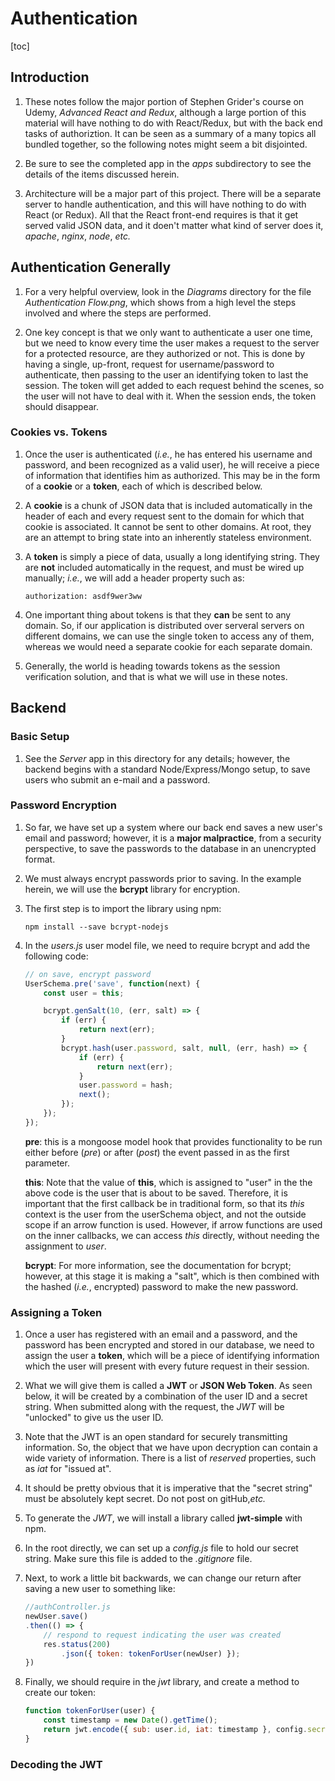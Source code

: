 # Authentication
[toc]
## Introduction
1. These notes follow the major portion of Stephen Grider's course on Udemy, *Advanced React and Redux*, although a large portion of this material will have nothing to do with React/Redux, but with the back end tasks of authoriztion. It can be seen as a summary of a many topics all bundled together, so the following notes might seem a bit disjointed.

2. Be sure to see the completed app in the *apps* subdirectory to see the details of the items discussed herein.

3. Architecture will be a major part of this project. There will be a separate server to handle authentication, and this will have nothing to do with React (or Redux). All that the React front-end requires is that it get served valid JSON data, and it doen't matter what kind of server does it, *apache*, *nginx*, *node*, *etc.*

## Authentication Generally
1. For a very helpful overview, look in the *Diagrams* directory for the file *Authentication Flow.png*, which shows from a high level the steps involved and where the steps are performed.

2. One key concept is that we only want to authenticate a user one time, but we need to know every time the user makes a request to the server for a protected resource, are they authorized or not. This is done by having a single, up-front, request for username/password to authenticate, then passing to the user an identifying token to last the session. The token will get added to each request behind the scenes, so the user will not have to deal with it. When the session ends, the token should disappear.

### Cookies vs. Tokens
1. Once the user is authenticated (*i.e.*, he has entered his username and password, and been recognized as a valid user), he will receive a piece of information that identifies him as authorized. This may be in the form of a **cookie** or a **token**, each of which is described below.

2. A **cookie** is a chunk of JSON data that is included automatically in the header of each and every request sent to the domain for which that cookie is associated. It cannot be sent to other domains. At root, they are an attempt to bring state into an inherently stateless environment.

3. A **token** is simply a piece of data, usually a long identifying string. They are **not** included automatically in the request, and must be wired up manually; *i.e.*, we will add a header property such as:
    ```
    authorization: asdf9wer3ww
    ```
4. One important thing about tokens is that they **can** be sent to any domain. So, if our application is distributed over serveral servers on different domains, we can use the single token to access any of them, whereas we would need a separate cookie for each separate domain.

5. Generally, the world is heading towards tokens as the session verification solution, and that is what we will use in these notes.

## Backend
### Basic Setup
1. See the *Server* app in this directory for any details; however, the backend begins with a standard Node/Express/Mongo setup, to save users who submit an e-mail and a password.

### Password Encryption
1. So far, we have set up a system where our back end saves a new user's email and password; however, it is a **major malpractice**, from a security perspective, to save the passwords to the database in an unencrypted format.

2. We must always encrypt passwords prior to saving. In the example herein, we will use the **bcrypt** library for encryption.

3. The first step is to import the library using npm:
    ```
    npm install --save bcrypt-nodejs
    ```
4. In the *users.js* user model file, we need to require bcrypt and add the following code:
    ```javascript
    // on save, encrypt password
    UserSchema.pre('save', function(next) {
        const user = this;

        bcrypt.genSalt(10, (err, salt) => {
            if (err) {
                return next(err);
            }
            bcrypt.hash(user.password, salt, null, (err, hash) => {
                if (err) {
                    return next(err);
                }
                user.password = hash;
                next();
            });
        });
    });
    ```
    **pre**: this is a mongoose model hook that provides functionality to be run either before (*pre*) or after (*post*) the event passed in as the first parameter. 
    
    **this**: Note that the value of **this**, which is assigned to "user" in the the above code is the user that is about to be saved. Therefore, it is important that the first callback be in traditional form, so that its *this* context is the user from the userSchema object, and not the outside scope if an arrow function is used. However, if arrow functions are used on the inner callbacks, we can access *this* directly, without needing the assignment to *user*.
    
    **bcrypt**: For more information, see the documentation for bcrypt; however, at this stage it is making a "salt", which is then combined with the hashed (*i.e.*, encrypted) password to make the new password.
    

### Assigning a Token
1. Once a user has registered with an email and a password, and the password has been encrypted and stored in our database, we need to assign the user a **token**, which will be a piece of identifying information which the user will present with every future request in their session.

2. What we will give them is called a **JWT** or **JSON Web Token**. As seen below, it will be created by a combination of the user ID and a secret string. When submitted along with the request, the *JWT* will be "unlocked" to give us the user ID.

3. Note that the JWT is an open standard for securely transmitting information. So, the object that we have upon decryption can contain a wide variety of information. There is a list of *reserved* properties, such as *iat* for "issued at". 

3. It should be pretty obvious that it is imperative that the "secret string" must be absolutely kept secret. Do not post on gitHub,*etc.*

4. To generate the *JWT*, we will install a library called **jwt-simple** with npm.

5. In the root directly, we can set up a *config.js* file to hold our secret string. Make sure this file is added to the *.gitignore* file. 

6. Next, to work a little bit backwards, we can change our return after saving a new user to something like:
    ```javascript
    //authController.js
    newUser.save()
    .then(() => {
        // respond to request indicating the user was created
        res.status(200)
            .json({ token: tokenForUser(newUser) });
    })
    ```
7. Finally, we should require in the *jwt* library, and create a method to create our token:
    ```javascript
    function tokenForUser(user) {
        const timestamp = new Date().getTime();
        return jwt.encode({ sub: user.id, iat: timestamp }, config.secret);
    }
    ```
  
  ### Decoding the JWT
 